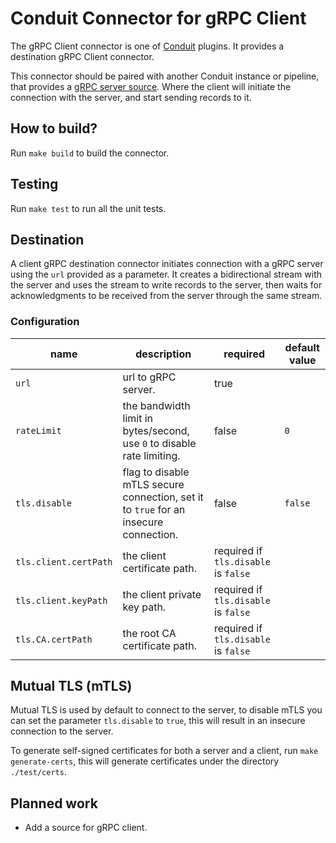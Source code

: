 # Conduit Connector for gRPC Client
The gRPC Client connector is one of [Conduit](https://conduit.io) plugins. It provides a destination gRPC Client connector.

This connector should be paired with another Conduit instance or pipeline, that provides a 
[gRPC server source](https://github.com/conduitio-labs/conduit-connector-grpc-server). Where the client will initiate
the connection with the server, and start sending records to it.


## How to build?
Run `make build` to build the connector.

## Testing
Run `make test` to run all the unit tests.

## Destination
A client gRPC destination connector initiates connection with a gRPC server using the `url` provided as
a parameter. It creates a bidirectional stream with the server and uses the stream to write records to the
server, then waits for acknowledgments to be received from the server through the same stream.

### Configuration

| name                  | description                                                                          | required                             | default value |
|-----------------------|--------------------------------------------------------------------------------------|--------------------------------------|---------------|
| `url`                 | url to gRPC server.                                                                  | true                                 |               |
| `rateLimit`           | the bandwidth limit in bytes/second, use `0` to disable rate limiting.               | false                                | `0`           |
| `tls.disable`         | flag to disable mTLS secure connection, set it to `true` for an insecure connection. | false                                | `false`       |
| `tls.client.certPath` | the client certificate path.                                                         | required if `tls.disable` is `false` |               |
| `tls.client.keyPath`  | the client private key path.                                                         | required if `tls.disable` is `false` |               |
| `tls.CA.certPath`     | the root CA certificate path.                                                        | required if `tls.disable` is `false` |               |

## Mutual TLS (mTLS)
Mutual TLS is used by default to connect to the server, to disable mTLS you can set the parameter `tls.disable`
to `true`, this will result in an insecure connection to the server.

To generate self-signed certificates for both a server and a client, run `make generate-certs`, this will generate certificates
under the directory `./test/certs`.

## Planned work
- Add a source for gRPC client. 